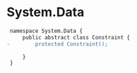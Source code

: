 # System.Data

``` diff
 namespace System.Data {
     public abstract class Constraint {
-        protected Constraint();

     }
 }
```

